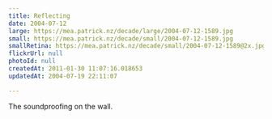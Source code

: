```yaml
---
title: Reflecting
date: 2004-07-12
large: https://mea.patrick.nz/decade/large/2004-07-12-1589.jpg
small: https://mea.patrick.nz/decade/small/2004-07-12-1589.jpg
smallRetina: https://mea.patrick.nz/decade/small/2004-07-12-1589@2x.jpg
flickrUrl: null
photoId: null
createdAt: 2011-01-30 11:07:16.018653
updatedAt: 2004-07-19 22:11:07

---
```

The soundproofing on the wall.
